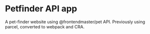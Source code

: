 # Petfinder API app

A pet-finder website using @frontendmaster/pet API.
Previously using parcel, converted to webpack and CRA.

